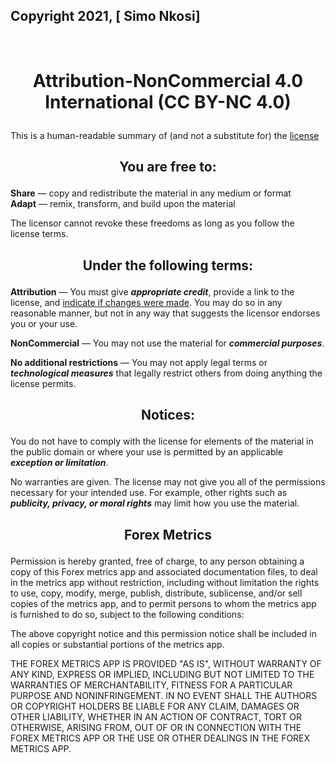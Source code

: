 ## Copyright 2021, [ Simo Nkosi]
<br />

# <p align="center">Attribution-NonCommercial 4.0 International (CC BY-NC 4.0)</p>
This is a human-readable summary of (and not a substitute for) the [license](https://creativecommons.org/licenses/by-nc/4.0/legalcode)

## <p align="center">You are free to:</p>

**Share** — copy and redistribute the material in any medium or format  
**Adapt** — remix, transform, and build upon the material

The licensor cannot revoke these freedoms as long as you follow the license terms.

## <p align="center">Under the following terms:</p>

**Attribution** — You must give ***appropriate credit***, provide a link to the license, and [indicate if changes were made](https://wiki.creativecommons.org/wiki/License_Versions#Detailed_attribution_comparison_chart). You may do so in any reasonable manner, but not in any way that suggests the licensor endorses you or your use.

**NonCommercial** — You may not use the material for ***commercial purposes***.

**No additional restrictions** — You may not apply legal terms or ***technological measures*** that legally restrict others from doing anything the license permits.

## <p align="center">Notices:</p>

You do not have to comply with the license for elements of the material in the public domain or where your use is permitted by an applicable ***exception or limitation***.

No warranties are given. The license may not give you all of the permissions necessary for your intended use. For example, other rights such as ***publicity, privacy, or moral rights*** may limit how you use the material.
<br />

## <p align="center">Forex Metrics</p>

Permission is hereby granted, free of charge, to any person obtaining a copy of this Forex metrics app and associated documentation files, to deal in the metrics app without restriction, including without limitation the rights to use, copy, modify, merge, publish, distribute, sublicense, and/or sell copies of the metrics app, and to permit persons to whom the metrics app is furnished to do so, subject to the following conditions:

The above copyright notice and this permission notice shall be included in all copies or substantial portions of the metrics app.

THE FOREX METRICS APP IS PROVIDED "AS IS", WITHOUT WARRANTY OF ANY KIND, EXPRESS OR IMPLIED, INCLUDING BUT NOT LIMITED TO THE WARRANTIES OF MERCHANTABILITY, FITNESS FOR A PARTICULAR PURPOSE AND NONINFRINGEMENT. IN NO EVENT SHALL THE AUTHORS OR COPYRIGHT HOLDERS BE LIABLE FOR ANY CLAIM, DAMAGES OR OTHER LIABILITY, WHETHER IN AN ACTION OF CONTRACT, TORT OR OTHERWISE, ARISING FROM, OUT OF OR IN CONNECTION WITH THE FOREX METRICS APP OR THE USE OR OTHER DEALINGS IN THE FOREX METRICS APP.
